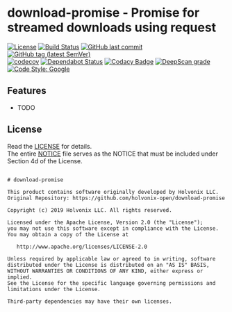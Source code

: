# download-promise - Promise for streamed downloads using request

[![License](https://img.shields.io/badge/License-Apache%202.0-blue.svg)](./LICENSE) [![Build Status](https://travis-ci.com/holvonix-open/download-promise.svg?branch=master)](https://travis-ci.com/holvonix-open/download-promise) [![GitHub last commit](https://img.shields.io/github/last-commit/holvonix-open/download-promise.svg)](https://github.com/holvonix-open/download-promise/commits) [![GitHub tag (latest SemVer)](https://img.shields.io/github/tag/holvonix-open/download-promise.svg)](https://github.com/holvonix-open/download-promise/releases)  
[![codecov](https://codecov.io/gh/holvonix-open/download-promise/branch/master/graph/badge.svg)](https://codecov.io/gh/holvonix-open/download-promise) [![Dependabot Status](https://api.dependabot.com/badges/status?host=github&repo=holvonix-open/download-promise)](https://dependabot.com) [![Codacy Badge](https://api.codacy.com/project/badge/Grade/XX)](https://www.codacy.com/app/holvonix-open/download-promise?utm_source=github.com&utm_medium=referral&utm_content=holvonix-open/download-promise&utm_campaign=Badge_Grade) [![DeepScan grade](https://deepscan.io/api/teams/XX/projects/XX/branches/XX/badge/grade.svg)](https://deepscan.io/dashboard#view=project&tid=XX&pid=XX&bid=XX) [![Code Style: Google](https://img.shields.io/badge/code%20style-google-blueviolet.svg)](https://github.com/google/gts)


## Features

* TODO


## License

Read the [LICENSE](LICENSE) for details.  
The entire [NOTICE](NOTICE) file serves as the NOTICE that must be included under
Section 4d of the License.

````

# download-promise

This product contains software originally developed by Holvonix LLC.
Original Repository: https://github.com/holvonix-open/download-promise

Copyright (c) 2019 Holvonix LLC. All rights reserved.

Licensed under the Apache License, Version 2.0 (the "License");
you may not use this software except in compliance with the License.
You may obtain a copy of the License at

   http://www.apache.org/licenses/LICENSE-2.0

Unless required by applicable law or agreed to in writing, software
distributed under the License is distributed on an "AS IS" BASIS,
WITHOUT WARRANTIES OR CONDITIONS OF ANY KIND, either express or implied.
See the License for the specific language governing permissions and
limitations under the License.

Third-party dependencies may have their own licenses.

````
